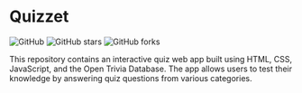 # Quizzet

![GitHub](https://img.shields.io/github/license/Lotizzle/Quizzet)
![GitHub stars](https://img.shields.io/github/stars/Lotizzle/Quizzet)
![GitHub forks](https://img.shields.io/github/forks/Lotizzle/Quizzet)

This repository contains an interactive quiz web app built using HTML, CSS, JavaScript, and the Open Trivia Database. The app allows users to test their knowledge by answering quiz questions from various categories.
